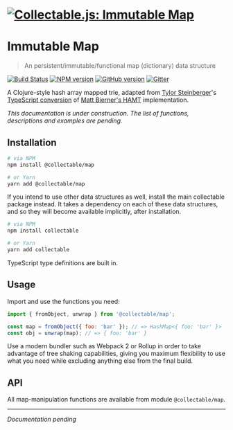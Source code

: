 # [![Collectable.js: Immutable Map](https://github.com/frptools/collectable/raw/master/.assets/logo.png)](https://github.com/frptools/collectable)

# Immutable Map

> An persistent/immutable/functional map (dictionary) data structure

[![Build Status](https://travis-ci.org/frptools/collectable.svg?branch=master)](https://travis-ci.org/frptools/collectable)
[![NPM version](https://badge.fury.io/js/%40collectable%2Fmap.svg)](http://badge.fury.io/js/%40collectable%2Fmap)
[![GitHub version](https://badge.fury.io/gh/frptools%2Fcollectable.svg)](https://badge.fury.io/gh/frptools%2Fcollectable)
[![Gitter](https://badges.gitter.im/gitterHQ/gitter.svg)](https://gitter.im/FRPTools/Lobby)

 A Clojure-style hash array mapped trie, adapted from [Tylor Steinberger](https://github.com/TylorS)'s [TypeScript conversion](https://github.com/TylorS/typed-hashmap) of [Matt Bierner's HAMT](https://github.com/mattbierner/hamt_plus) implementation.

*This documentation is under construction. The list of functions, descriptions and examples are pending.*

## Installation

```bash
# via NPM
npm install @collectable/map

# or Yarn
yarn add @collectable/map
```

If you intend to use other data structures as well, install the main collectable package instead. It takes a dependency on each of these data structures, and so they will become available implicitly, after installation.

```bash
# via NPM
npm install collectable

# or Yarn
yarn add collectable
```

TypeScript type definitions are built in.

## Usage

Import and use the functions you need:

```js
import { fromObject, unwrap } from '@collectable/map';

const map = fromObject({ foo: 'bar' }); // => HashMap<{ foo: 'bar' }>
const obj = unwrap(map); // => { foo: 'bar' }
```

Use a modern bundler such as Webpack 2 or Rollup in order to take advantage of tree shaking capabilities, giving you maximum flexibility to use what you need while excluding anything else from the final build.

## API

All map-manipulation functions are available from module `@collectable/map`.

----

*Documentation pending*